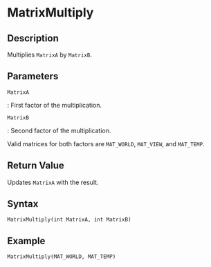 # MatrixMultiply

## Description
Multiplies `MatrixA` by `MatrixB`.

## Parameters
`MatrixA`

:   First factor of the multiplication.

`MatrixB`

:   Second factor of the multiplication.

Valid matrices for both factors are `MAT_WORLD`, `MAT_VIEW`, and `MAT_TEMP`.

## Return Value
Updates `MatrixA` with the result.

## Syntax
```
MatrixMultiply(int MatrixA, int MatrixB)
```

## Example
```
MatrixMultiply(MAT_WORLD, MAT_TEMP)
```
